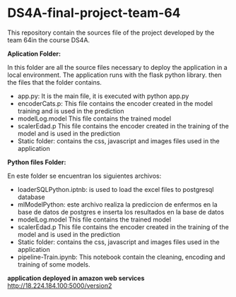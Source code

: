 # DS4A-final-project-team-64
This repository contain the sources file of the project developed by the team 64in the course DS4A.


**Aplication Folder:**

In this folder are all the source files necessary to deploy the application in a local environment. The application runs with the flask python library. then the files that the folder contains.

* app.py: It is the main file, it is executed with python app.py
* encoderCats.p: This file contains the encoder created in the model training and is used in the prediction
* modelLog.model This file contains the trained model
* scalerEdad.p This file contains the encoder created in the training of the model and is used in the prediction
* Static folder: contains the css, javascript and images files used in the application

**Python files Folder:**

En este folder se encuentran los siguientes archivos:

* loaderSQLPython.iptnb: is used to load the excel files to postgresql database
* mlModelPython: este archivo realiza la prediccion de enfermos en la base de datos de postgres e inserta los resultados en la base de datos
* modelLog.model This file contains the trained model
* scalerEdad.p This file contains the encoder created in the training of the model and is used in the prediction
* Static folder: contains the css, javascript and images files used in the application
* pipeline-Train.ipynb: This notebook contain the cleaning, encoding and training of some models.

**application deployed in amazon web services**
http://18.224.184.100:5000/version2






